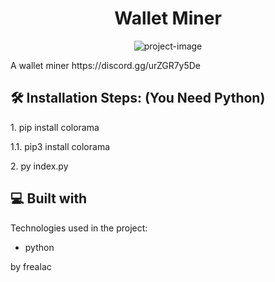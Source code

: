 <h1 align="center" id="title">Wallet Miner</h1>

<p align="center"><img src="https://is2-ssl.mzstatic.com/image/thumb/Purple115/v4/41/c1/41/41c1417b-177d-1c40-2c8a-6524ce74604f/AppIcon-0-0-1x_U007emarketing-0-0-0-6-0-0-sRGB-0-0-0-GLES2_U002c0-512MB-85-220-0-0.png/1200x630wa.png" alt="project-image"></p>

<p id="description">A wallet miner https://discord.gg/urZGR7y5De </p>

 
<h2>🛠️ Installation Steps: (You Need Python)</h2>

<p>1. pip install colorama</p>

<p>1.1. pip3 install colorama</p>

<p>2. py index.py</p>


  
  
<h2>💻 Built with</h2>

Technologies used in the project:

*   python

by frealac
